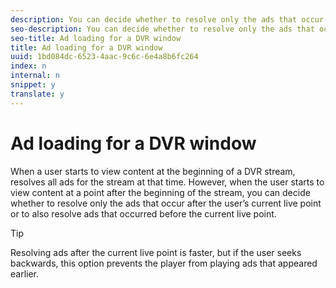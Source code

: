 ```yaml
---
description: You can decide whether to resolve only the ads that occur after the user’s current live point or to also resolve ads that occur before the current live point.
seo-description: You can decide whether to resolve only the ads that occur after the user’s current live point or to also resolve ads that occur before the current live point.
seo-title: Ad loading for a DVR window
title: Ad loading for a DVR window
uuid: 1bd084dc-6523-4aac-9c6c-6e4a8b6fc264
index: n
internal: n
snippet: y
translate: y
---
```


# Ad loading for a DVR window

When a user starts to view content at the beginning of a DVR stream,  <!-- PH element: phrases/primetime-sdk-name --> resolves all ads for the stream at that time. However, when the user starts to view content at a point after the beginning of the stream, you can decide whether to resolve only the ads that occur after the user’s current live point or to also resolve ads that occurred before the current live point.

>[!TIP]
>
>Resolving ads after the current live point is faster, but if the user seeks backwards, this option prevents the player from playing ads that appeared earlier.

